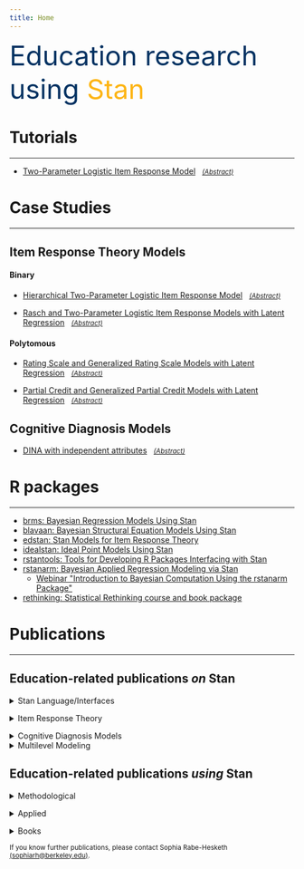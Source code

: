 ```yaml
---
title: Home
---
```

<!---[<img src="/content/Bayes.jpg" style="max-width:15%;min-width:40px;float:right;" alt="Github repo" />](https://github.com/yihui/hugo-xmin)
--->
<font color="003262" size="12"> Education research using</font><font color="FDB515" size="12"> Stan </font>


# Tutorials
---
* [Two-Parameter Logistic Item Response Model](http://mc-stan.org/users/documentation/case-studies/tutorial_twopl.html) &nbsp; <small>[_(Abstract)_](http://mc-stan.org/users/documentation/case-studies.html#two-parameter-logistic-item-response-model)</small>


# Case Studies
---
## Item Response Theory Models
#### Binary 
* [Hierarchical Two-Parameter Logistic Item Response Model](http://mc-stan.org/users/documentation/case-studies/hierarchical_2pl.html) &nbsp;  <small>[_(Abstract)_](http://mc-stan.org/users/documentation/case-studies.html#hierarchical-two-parameter-logistic-item-response-model)</small>
    
* [Rasch and Two-Parameter Logistic Item Response Models with Latent Regression](http://mc-stan.org/users/documentation/case-studies/rasch_and_2pl.html) &nbsp; <small>[_(Abstract)_](http://mc-stan.org/users/documentation/case-studies.html#rasch-and-two-parameter-logistic-item-response-models-with-latent-regression)</small>


#### Polytomous
* [Rating Scale and Generalized Rating Scale Models with Latent Regression](http://mc-stan.org/users/documentation/case-studies/rsm_and_grsm.html) &nbsp; <small>[_(Abstract)_](http://mc-stan.org/users/documentation/case-studies.html#rating-scale-and-generalized-rating-scale-models-with-latent-regression)</small>
    
* [Partial Credit and Generalized Partial Credit Models with Latent Regression](http://mc-stan.org/users/documentation/case-studies/pcm_and_gpcm.html) &nbsp; <small>[_(Abstract)_](http://mc-stan.org/users/documentation/case-studies.html#partial-credit-and-generalized-partial-credit-models-with-latent-regression)</small>

## Cognitive Diagnosis Models
  * [DINA with independent attributes](http://mc-stan.org/users/documentation/case-studies/dina_independent.html) &nbsp;
        <small>[_(Abstract)_](http://mc-stan.org/users/documentation/case-studies.html#cognitive-diagnosis-model-dina-model-with-independent-attributes)</small>
 

# R packages
---
* [brms: Bayesian Regression Models Using Stan](https://cran.r-project.org/web/packages/brms/index.html)
* [blavaan: Bayesian Structural Equation Models Using Stan](https://faculty.missouri.edu/~merklee/blavaan/)
* [edstan: Stan Models for Item Response Theory](https://cran.rstudio.com/web/packages/edstan/)
* [idealstan: Ideal Point Models Using Stan](https://github.com/saudiwin/idealstan)
* [rstantools: Tools for Developing R Packages Interfacing with Stan](https://cran.r-project.org/web/packages/rstantools/index.html)
* [rstanarm: Bayesian Applied Regression Modeling via Stan](https://cran.rstudio.com/web/packages/rstanarm/)
  * [Webinar "Introduction to Bayesian Computation Using the rstanarm Package"](https://youtu.be/z7zOzL9Rrzs)
* [rethinking: Statistical Rethinking course and book package](https://github.com/rmcelreath/rethinking)

# Publications
---
## Education-related publications *on* Stan

<details><summary>Stan Language/Interfaces</summary>

* Gelman, A., Lee, D., & Guo, J. (2015). [Stan: A probabilistic programming language for Bayesian inference and optimization.](http://journals.sagepub.com/doi/10.3102/1076998615606113) *Journal of Educational and Behavioral Statistics*, 40, 530-543.

* Grant, R. L., Carpenter, C., Furr, D., & Gelman, A. (2017). [Introducing the StataStan interface for fast, complex Bayesian modeling using Stan.](https://www.stata-journal.com/article.html?article=st0476) *The Stata Journal.* 17(2), 330-342. </details>
<details>

<summary>Item Response Theory</summary>

* Ames, A. J., & Au, C. H. (2018). [Using Stan for Item Response Theory Models.](https://www.tandfonline.com/doi/full/10.1080/15366367.2018.1437304) *Measurement: Interdisciplinary Research and Perspectives*, 16(2), 129-134.


* Grant, R. L., Furr, D. C., Carpenter, B., & Gelman, A. (2017). [Fitting Bayesian item response models in Stata and Stan.](https://www.stata-journal.com/article.html?article=st0477) *The Stata Journal*, 17(2), 343-357.

* Luo, Y., & Jiao, H. (2017). [Using the Stan Program for Bayesian Item Response Theory.](http://journals.sagepub.com/doi/abs/10.1177/0013164417693666) *Educational and Psychological Measurement.* 77, 1–25.</details>
<details>

<summary>Cognitive Diagnosis Models</summary>

* Jiang, Z. and Carter, R., (2018). [Using Hamiltonian Monte Carlo to estimate the log-linear cognitive diagnosis model via Stan.](https://link.springer.com/article/10.3758/s13428-018-1069-9) *Behavior Research Methods*, pp.1-12. </details>
<details>

<summary>Multilevel Modeling</summary>

* Mai, Y. & Zhang, Z., (2018). [Software Packages for Bayesian Multilevel Modeling.](https://www.tandfonline.com/doi/abs/10.1080/10705511.2018.1431545?src=recsys&journalCode=hsem20) *Structural Equation Modeling: A Multidisciplinary Journal*, 25(4), pp.650-658.

* Sorensen, T., Hohenstein, S. and Vasishth, S. (2016).   [Bayesian Linear Mixed Models using Stan: A tutorial for psychologists, linguists, and cognitive scientists.](www.tqmp.org/RegularArticles/vol12-3/p175/p175.pdf)*Quantitative Methods for Psychology*, 12(3), 175-200
</details>

## Education-related publications *using* Stan
<details>
<summary>Methodological</summary>

* Bainter, S.A., (2017). [Bayesian Estimation for Item Factor Analysis Models with Sparse Categorical Indicators.](https://www.tandfonline.com/doi/full/10.1080/00273171.2017.1342203) *Multivariate behavioral research*, 52(5), pp.593-615.

* Chang, M.I., (2017). [A Comparison of Two MCMC Algorithms for Estimating the 2PL IRT Models (Doctoral dissertation)](https://search.proquest.com/docview/1970617653), Southern Illinois University at Carbondale.

* da Silva, M. A., de Oliveira, E. S., von Davier, A. A., & Bazán, J. L. (2018). [Estimating the DINA model parameters using the No‐U‐Turn Sampler](https//doi.org/10.1002/bimj.201600225). *Biometrical Journal*, 60(2), 352-368. 
[Code and Data]( https://onlinelibrary.wiley.com/action/downloadSupplement?doi=10.1002%2Fbimj.201600225&attachmentId=2191309317)


* Furr (2017) [Bayesian and frequentist cross-validation methods for explanatory item response models.](http://digitalassets.lib.berkeley.edu/etd/ucb/text/Furr_berkeley_0028E_17225.pdf) PhD Dissertation, Graduate School of Education, University of California, Berkeley.


* Luo, Y., & Al-Harbi, K. (2017).[Performances of LOO and WAIC as IRT model selection methods.](http://www.psychologie-aktuell.com/fileadmin/download/ptam/2-2017_20170627/03_Luo_.pdf) *Psychological Test and Assessment Modeling*, 59(2), 183-205.

* Merkle, E., Furr, D. and Rabe-Hesketh, S. (2018). [Bayesian model assessment: Use of conditional vs marginal likelihoods.](https://arxiv.org/abs/1802.04452) *arXiv preprint arXiv:1802.04452.*

* Pan, Y. (2016). [Essays on Applying Bayesian Data Analysis to Improve Evidence-based Decision-making in Education (Doctoral dissertation).](https://academiccommons.columbia.edu/catalog/ac:202821) Columbia University

* Revuelta, J. & Ximénez, C., (2017). [Bayesian Dimensionality Assessment for the Multidimensional Nominal Response Model.](https://doi.org/10.3389/fpsyg.2017.00961) *Frontiers in psychology*, 8, p.961.

* Tan, J. Y. C. (2013). [Mathematical modelling and statistical analysis of school-based student performance data</A> (Doctoral dissertation).](http://hdl.handle.net/2440/83277) School of Mathematical Sciences, University of Adelaide, Adelaide, South Australia.</details>
<details>

<summary>Applied</summary>

* Bellettini, C., Lonati, V., Malchiodi, D., Monga, M., Morpurgo, A. & Torelli, M., 2015, June.[ How Challenging are Bebras Tasks?: an IRT analysis based on the performance of Italian students.](https://dl.acm.org/citation.cfm?id=2742603) *In Proceedings of the 2015 ACM conference on innovation and technology in computer science education (pp. 27-32).* ACM.


* Daus, S., Nilsen, T., & Braeken, J. (2018). [Exploring Content Knowledge: Country Profile of Science Strengths and Weaknesses in TIMSS. Possible Implications for Educational Professionals and Science Research.](https://www.tandfonline.com/doi/full/10.1080/00313831.2018.1478882) *Scandinavian Journal of Educational Research*, 1-19.

* Foxcroft, D. R., Callen, H., Davies, E. L., & Okulicz-Kozaryn, K. (2016). [Effectiveness of the strengthening families programme 10–14 in Poland: cluster randomized controlled trial.](https://academic.oup.com/eurpub/article/27/3/494/2670167) *The European Journal of Public Health*, 27(3), 494-500.

* Gale, J., Ooms, A., Grant, R., Paget, K., & Marks-Maran, D. (2016). [Student nurse selection and predictability of academic success: The Multiple Mini Interview project.](https://www.ncbi.nlm.nih.gov/pubmed/27125161) *Nurse Education Today*, 40, 123-127.</details>
<details>

<summary>Books</summary>

* Lambert, B. (2018). [A Student’s Guide to Bayesian Statistics.](https://us.sagepub.com/en-us/nam/a-student%E2%80%99s-guide-to-bayesian-statistics/book245409) Sage Press.

* McElreath, R. (2016). [Statistical rethinking: A Bayesian course with examples in R and Stan.](http://xcelab.net/rm/statistical-rethinking/) CRC Press.
  
* Kruschke, J. (2014). [Doing Bayesian data analysis: A tutorial with R, JAGS, and Stan.](https://www.elsevier.com/books/doing-bayesian-data-analysis/kruschke/978-0-12-405888-0) Academic Press.
</details>

<small>If you know further publications, please contact Sophia Rabe-Hesketh [(sophiarh@berkeley.edu)](mailto:sophiarh@berkeley.edu).</small>
